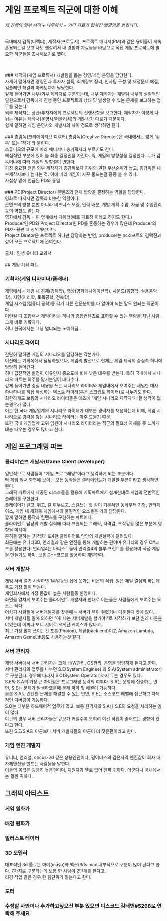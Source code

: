 # 게임 프로젝트 직군에 대한 이해
###### 제 견해와 일부 서적 + 나무위키 + 기타 자료가 합쳐진 뻘글임을 밝힙니다.


국내에서 감독(디렉터), 제작자(프로듀서), 프로젝트 매니저(PM)와 같은 용어들이 게속 혼용되는걸 보고 나도 헷갈려서
내 경험과 자료들을 바탕으로 직접 게임 프로젝트에 필요한 직군들을 조사해보기로 했다.

<br>
<br>
### 제작자(게임 프로듀서)
개발팀을 돕는 경영/게임 운영을 담당한다. <br>
자세히 말하자면 경영진과 투자자 설득, 회계장부 정리, 인사팀 구성 및 재정문제 해결, 컴플레인 해결과 마케팅까지 담당한다.<br>
깊게 들어가면 내부/외부 제작자로 구분되는데, 
내부 제작자는 개발팀 내부의 실질적인 일원으로서 감독에게 진행 중인 프로젝트의 상태 및 발생할 수 있는 문제를 보고하는 업무를 갖는다.<br>
외부 제작자는 상관/투자자에게 프로젝트의 진행사항을 보고한다. 제작자가 이렇게 나뉘는 이유는 제작사(운영사/퍼블리셔)와 개발사가 다르기 때문이다.<br>
쉽게 말하면 게임 운영사와 개발사의 차이 정도로 생각하면 된다.<br>
<br>
### 총감독(크리에이티브 디렉터)
총감독(Creative Director)은 국내에서는 짧게 '감독' 또는 '작가'라 불린다.<br>
스튜디오의 규모에 따라 매니저나 총기획자라 부르기도 한다.<br>
핵심적인 부분에 있어 늘 최종 결정권을 가진다. 즉, 게임의 방향성을 결정한다. 누가 감독이냐에 따라 게임의 방향성이 변한다.<br>
가장 중요한 점은 외부 제작자가 총감독보다 지위와 권한 우선순위가 높고, 총감독은 내부제작자보다 높다는 것. 이에 따라 게임이 자꾸 물드는걸 종종 볼 수 있다.<br> 
사실상 밑에 언급된 PD와 동일<br>
<br>
### PD(Project Director)
콘텐츠의 전체 방향을 결정하는 역할을 담당한다.<br>
영화로 따지자면 감독과 비슷한 역할이다.<br>
콘텐츠의 방향 뿐만 아니라 비즈니스 모델, 인력 배분, 개발 계획 수립, 자금 및 수입관리등의 역할도 맡는다.<br>
영화에서 감독 = 이 업계에서 디렉터(때로 파트장 이라고 하기도 한다.)<br>
Producer인 PD와 Project Director인 PD를 혼동하는 경우가 많은데 Producer의 PD가 훨씬 더 상위개념이다.<br>
Project Diretor은 프로젝트 하나만 담당하는 반면, producer는 nc소프트의 김택진과 같이 모든 프로젝트에 관여한다. <br>
<br>
출처 : 인생 유니티 교과서
<br>
<br>
## 게임 기획 파트

### 기획자(게임 디자이너/플래너)
게임에서는 게임 내 경제(경제학), 영상(영화애니메이션학), 사운드(음향학, 실용음악학), 지형(지리학, 토목공학, 건축학), <br>
게임 시스템(컴퓨터 공학)등 각기 다른 전문분야를 다 알아야 되는 말도 안되는 직군이다.<br> 
이런걸 다 조합해서 게임이라는 하나의 종합컨텐츠로 표현할 수 있는 역량을 지닌 사람. 그게 바로 기확자다.<br>
허나 한국에서는 그냥 멀티되는 노예취급..<br>

### 시나리오 라이터
간단히 말하면 게임의 시나리오를 담당하는 각본가다.<br>
이전에는 기획쪽에서 담당하였으나, 게임의 발전으로 현재는 게임 제작의 중심축 하나에 당당히 들어간다.<br>
허나 급진적인 발전이 이유인지 중요도에 비해 낮은 대우를 받는다. 특히 국내에서 시나리오 파트는 외주를 맡기는일이 대다수다.<br>
깊게 들어가면 중심 내용을 쓰는 시나리오 라이터와 게임내에서 보여주는 세밀한 대사 하나하나를 직접 작성하는 
텍스트 라이터(혹은 스크립트 라이터)로 나누기도 한다.<br>
희한하게도 보통의 시나리오 라이터들은 애초에 '게임 시나리오 제작자'가 될 생각이 없는경우가 많다.<br>
이는 현 국내 게임업계의 시나리오 라이터가 대부분 경력자를 채용하는데 비해, 게임 시나리오로 경력을 쌓는 시나리오 라이터는 아주 드물기 때문.<br>
또한 국내 게임업계 고위 임원이 시나리오 라이터라는 직군의 필요성 자체를 못 느끼게 대충 때우는 경우도 많다고 한다.<br>

## 게임 프로그래밍 파트

### 클라이언트 개발자(Game Client Developer)

일반적으로 사람들이 "게임 프로그래밍"이라고 생각하게 되는 부분이다.<br>
딱 게임 켜서 화면에 보이는 모든 동작들은 클라이언트가 개발한 부분이라고 생각하면 된다.<br>
그래픽 파트에서 제공된 리소스들을 활용해 기획파트에서 설계한대로 게임의 전반적인 플레이를 구현한다.<br> 
플레이어가 걷고, 뛰고, 칼 휘두르고, 스킬쓰는 것 같이 기본적인 동작부터 지형, 인터페이스, 게임 내 재화등
게임에서의 물질적인 요소들은 거의 담당한다.<br>
짧게 말하면 동작과 컨텐츠를 구현하는 파트이다.<br>
클라이언트 담당의 개발 실력에 따라 표현되는 그래픽, 타격감, 조작감등 많은 부분에 영향을 미치며<br>
흔히들 말하는 '최적화' 또4한 클라이언트 담당의 개발실력에 달려있다.<br> 
최근에는 유니티3D, 언리얼과 같은 엔진을 통해 개발하는 편이며 유니티의 경우 C#코드를 활용한다.
언리얼4는 아티스트들이 언리얼4의 블루 프린트를 활용하여 직접 게임을 만들기도 하며, 보통 C++코드를 활용하여 개발한다.

### 서버 개발자
게임 서버 열기 시작하면 1주일동안 집에 못가는 비운의 직업. 일은 제일 열심히 하는데 욕도 가장 많이 먹는다.<br>
게임회사에서 가장 몸값이 높은 사람들중 한명이다.<br>
화면을 알차게 보여주는 클라이언트 개발자와 반대로 이분들은 사람들에게 보여주는 요소는 적다.<br>
어차피 사람들이 서버개발자를 찾을때는 서버가 렉이 걸렸거나 다운될때 밖에 없다...<br>
서버 개발자들 말에 의하면 "아! 나는 서버개발을 할거야!"로 시작하기 보단 원래 다른분야였는데 어쩌다 보니 서버로 오게된 케이스가 많다고..<br>
최근 가장 많이 쓰이는건 포톤(Photon), 뒤끝(back end)이고 Amazon Lambda, Amazon GameLift등도 사용하는것 같다.

### 서버 관리자
게임 서버에서 서버 관리자는 크게 H/W관리, OS관리, 운영을 담당하게 된다고 한다.<br>
서버 관리자의 업무를 나누면 S.E(System Enginee) 과 S.A(System administrator)로 구분된다.
경우에 따라서 S.O(System Operator)까지 두는 경우도 있다.<br>
S.E와 S.A의 가장 큰 차이점은 프로그래밍 능력의 여부다. S.A는 운영에 집중하는 반면, S.E는 문제가 발생하였을때 문제 파악 및 해결이 가능하다.<br>
물론 S.A도 간단한 문제를 해결할 수 있는 반면, S.E는 소스코드 레벨에 접근하고 자체적인 디버깅이 가능하다.<br>
S.O는 대부분 하드웨어적 업무가 많고, 보통 원격지의 S.A나 S.E의 요청을 처리하는 일이 많다.<br>
야근의 경우 서버 관리자들은 규모가 커질수록 오히려 야간 작업이 줄어드는 경향이 있다고 한다.<br>
또한 S.E/S.A의 야근보다 서버 개발자들의 야근이 더 잦은편이라고 한다.<br>


### 게임 엔진 개발자
유니티, 언리얼, cocos-2d 같은 상용엔진이나, 펄어비스의 검은사막 엔진같이 회사 내 자체엔진을 만드는 사람들을 말한다.<br>
이들의 몸값은 굉장히 높은편이며, 지원자가 별로 없어 진짜 귀하다. 더군다나 국내에서는 훨씬 귀하다.<br>

## 그래픽 아티스트

### 게임 원화가

### 배경 원화가

### 일러스트 레이터

### 3D 모델러
대표적인 3d 툴로는 마야(maya)와 맥스(3ds max
내부적으로 구분이 많이 된다고 한다. 7가지로 구분되는데 보통 한 사람이 2단계를 한다고.<br>
리깅 작업 같은 경우 한 팀단위가 맡는다고 한다.<br>





### 도터

### 수정할 사안이나 추가하고싶으신 부분 있으면 디스코드 김태빈#5268로 연락해 주세요
